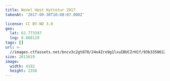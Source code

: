 ```yaml
---
title: NoVel Høst Hyttetur 2017
takenAt: '2017-09-30T10:08:07.000Z'

license: CC BY-ND 3.0
geo:
  lat: 62.773397
  lng: 8.860119
tags: []
url: >-
  //images.ctfassets.net/bncv3c2gt878/24o4Zro9g1lxuIBUCZrH1f/93b33586126194faca734cdd94950aa9/novel-hst-hyttetur-2017_37437028041_o
size: 2611619
image:
  width: 4192
  height: 2358
---
```

